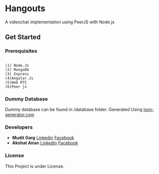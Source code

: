 # Hangouts
A videochat implementation using PeerJS with Node.js

## Get Started


### Prerequisites

```

(1) Node.Js
(2) MongoDb
(3) Express
(4)Angular.Js
(5)Web RTC
(6)Peer js
```

### Dummy Database
Dummy database can be found in /database folder.
Generated Using [json-generator.com](https://www.json-generator.com/)

### Developers 
 * **Mudit Garg** [Linkedin](https://www.linkedin.com/in/mudit-garg8560/) [Facebook](https://www.facebook.com/mudit.garg.50)
 * **Akshat Airan** [Linkedin](https://www.linkedin.com/in/akshat-airan-8391b1109/) [Facebook](https://www.facebook.com/akshat.airan)
### License
This Project is under License.
